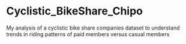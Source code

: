 # Cyclistic_BikeShare_Chipo
My analysis of a cyclistic bike share companies dataset to understand trends in riding patterns of paid members versus casual members
